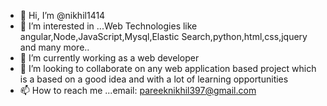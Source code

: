 - 👋 Hi, I’m @nikhil1414
- 👀 I’m interested in ...Web Technologies like angular,Node,JavaScript,Mysql,Elastic Search,python,html,css,jquery and many more..
- 🌱 I’m currently working as a web developer 
- 💞️ I’m looking to collaborate on any web application based project which is a based on a good idea and with a lot of learning opportunities
- 📫 How to reach me ...email: pareeknikhil397@gmail.com
